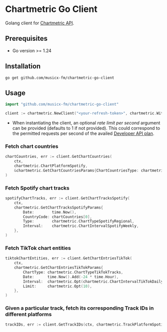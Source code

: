 # Chartmetric Go Client

Golang client for [Chartmetric API](https://api.chartmetric.com/apidoc/).

## Prerequisites

- Go version >= 1.24

## Installation

```
go get github.com/musicx-fm/chartmetric-go-client
```

## Usage

```go
import "github.com/musicx-fm/chartmetric-go-client"

client := chartmetric.NewClient("<your-refresh-token>", chartmetric.WithRateLimitPerSec(1))
```
- When instantiating the client, an optional _rate limit per second_ argument can be provided (defaults to 1 if not provided). This could correspond to the permitted requests per second of the availed [Developer API plan](https://chartmetric.com/pricing).

### Fetch chart countries

```go
chartCountries, err := client.GetChartCountries(
    ctx,
    chartmetric.ChartPlatformSpotify,
    &chartmetric.GetChartCountriesParams{ChartCountriesType: chartmetric.ChartCountriesTypeTracks},
)
```

### Fetch Spotify chart tracks

```go
spotifyChartTracks, err := client.GetChartTracksSpotify(
    ctx,
    chartmetric.GetChartTracksSpotifyParams{
        Date:        time.Now(),
        CountryCode: chartCountries[0],
        Type:        chartmetric.ChartTypeSpotifyRegional,
        Interval:    chartmetric.ChartIntervalSpotifyWeekly,
    },
)
```

### Fetch TikTok chart entities

```go
tiktokChartEntities, err := client.GetChartEntriesTikTok(
    ctx,
    chartmetric.GetChartEntriesTikTokParams{
        ChartType: chartmetric.ChartTypeTikTokTracks,
        Date:      time.Now().Add(-24 * time.Hour),
        Interval:  chartmetric.Opt(chartmetric.ChartIntervalTikTokDaily),
        Limit:     chartmetric.Opt(10),
    },
)
```

### Given a particular track, fetch its corresponding Track IDs in different platforms

```go
trackIDs, err := client.GetTrackIDs(ctx, chartmetric.TrackPlatformSpotify, "5KSJ9k1FYjFLnIRlJT2wF8")
```
